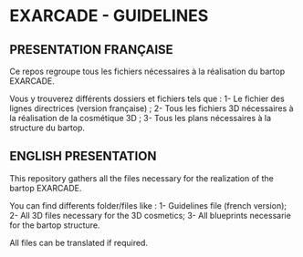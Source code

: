 # EXARCADE - GUIDELINES

## PRESENTATION FRANÇAISE

Ce repos regroupe tous les fichiers nécessaires à la réalisation du bartop EXARCADE.

Vous y trouverez différents dossiers et fichiers tels que : 
 1- Le fichier des lignes directrices (version française) ;
 2- Tous les fichiers 3D nécessaires à la réalisation de la cosmétique 3D ;
 3- Tous les plans nécessaires à la structure du bartop.

## ENGLISH PRESENTATION

This repository gathers all the files necessary for the realization of the bartop EXARCADE.

You can find differents folder/files like : 
 1- Guidelines file (french version);
 2- All 3D files necessary for the 3D cosmetics;
 3- All blueprints necessarie for the bartop structure.
 
All files can be translated if required.

